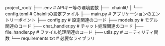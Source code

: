 project_root/
├── .env                  # APIキー等の環境変数
├── .chainlit/
│   └── config.toml       # Chainlitの設定ファイル
├── main.py               # アプリケーションのエントリーポイント
├── config.py             # 設定関連のコード
├── models.py             # モデル関連のコード
├── chat_handler.py       # チャット処理関連のコード
├── file_handler.py       # ファイル処理関連のコード
├── utils.py              # ユーティリティ関数
└── requirements.txt      # 必要なライブラリ